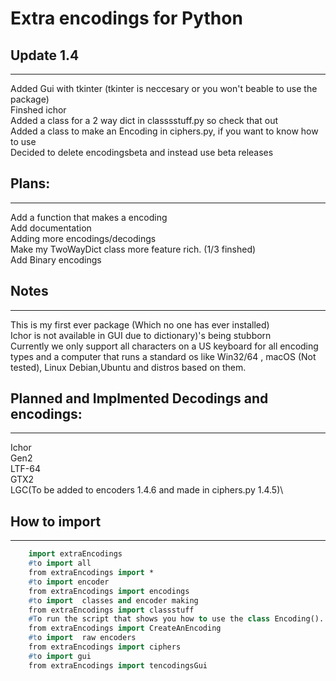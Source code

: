 # Extra encodings for Python 

## Update 1.4
---
Added Gui with tkinter (tkinter is neccesary or you won't beable to use the package)\
Finshed ichor\
Added a class for a 2 way dict in classsstuff.py so check that out\
Added a class to make an Encoding in ciphers.py, if you want to know how to use\
Decided to delete encodingsbeta  and instead use beta releases


## Plans:
----
Add a function that makes a encoding\
Add documentation\
Adding more encodings/decodings\
Make my TwoWayDict class more feature rich. (1/3 finshed)\
Add Binary encodings


## Notes
----
This is my first ever package (Which no one has ever installed)\
Ichor is not available in GUI due to  dictionary)'s being stubborn\
Currently we only support all characters on a US keyboard for all encoding types and a computer that runs a standard os like Win32/64 , macOS (Not tested), Linux Debian,Ubuntu and distros based on them.

## Planned and Implmented Decodings and encodings:
----
Ichor\
Gen2\
LTF-64\
GTX2\
LGC(To  be added to encoders 1.4.6 and made in ciphers.py 1.4.5)\

## How to import
----
```p
    import extraEncodings
    #to import all
    from extraEncodings import *
    #to import encoder
    from extraEncodings import encodings
    #to import  classes and encoder making
    from extraEncodings import classstuff
    #To run the script that shows you how to use the class Encoding(). For now there is no documentation for anything other than this.
    from extraEncodings import CreateAnEncoding
    #to import  raw encoders
    from extraEncodings import ciphers
    #to import gui
    from extraEncodings import tencodingsGui

```
 